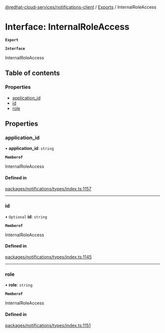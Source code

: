 [@redhat-cloud-services/notifications-client](../README.md) / [Exports](../modules.md) / InternalRoleAccess

# Interface: InternalRoleAccess

**`Export`**

**`Interface`**

InternalRoleAccess

## Table of contents

### Properties

- [application\_id](InternalRoleAccess.md#application_id)
- [id](InternalRoleAccess.md#id)
- [role](InternalRoleAccess.md#role)

## Properties

### application\_id

• **application\_id**: `string`

**`Memberof`**

InternalRoleAccess

#### Defined in

[packages/notifications/types/index.ts:1157](https://github.com/RedHatInsights/javascript-clients/blob/master/packages/notifications/types/index.ts#L1157)

___

### id

• `Optional` **id**: `string`

**`Memberof`**

InternalRoleAccess

#### Defined in

[packages/notifications/types/index.ts:1145](https://github.com/RedHatInsights/javascript-clients/blob/master/packages/notifications/types/index.ts#L1145)

___

### role

• **role**: `string`

**`Memberof`**

InternalRoleAccess

#### Defined in

[packages/notifications/types/index.ts:1151](https://github.com/RedHatInsights/javascript-clients/blob/master/packages/notifications/types/index.ts#L1151)
